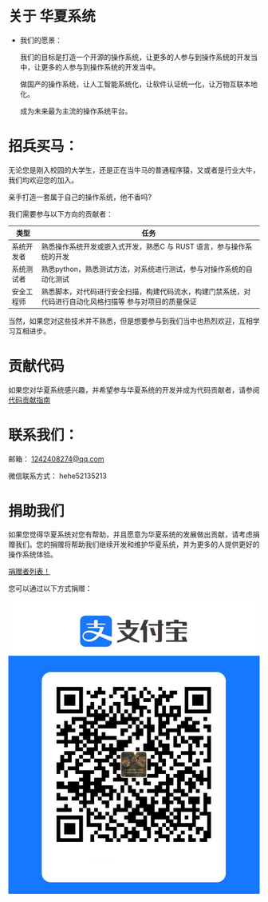 # 关于 华夏系统
- 我们的愿景：

  我们的目标是打造一个开源的操作系统，让更多的人参与到操作系统的开发当中，让更多的人参与到操作系统的开发当中。

  做国产的操作系统，让人工智能系统化，让软件认证统一化，让万物互联本地化。

  成为未来最为主流的操作系统平台。
# 招兵买马：

  无论您是刚入校园的大学生，还是正在当牛马的普通程序猿，又或者是行业大牛，我们均欢迎您的加入。

  亲手打造一套属于自己的操作系统，他不香吗?

  我们需要参与以下方向的贡献者：

|类型|任务|
|--|--|
|系统开发者 |熟悉操作系统开发或嵌入式开发，熟悉C 与 RUST 语言，参与操作系统的开发|
|系统测试者|熟悉python，熟悉测试方法，对系统进行测试，参与对操作系统的自动化测试|
|安全工程师|熟悉脚本，对代码进行安全扫描，构建代码流水，构建门禁系统，对代码进行自动化风格扫描等 参与对项目的质量保证|

  当然，如果您对这些技术并不熟悉，但是想要参与到我们当中也热烈欢迎，互相学习互相进步。

# 贡献代码

如果您对华夏系统感兴趣，并希望参与华夏系统的开发并成为代码贡献者，请参阅[代码贡献指南](../2.贡献文档/2.代码贡献指南.md)
# 联系我们：

  邮箱：        1242408274@qq.com

  微信联系方式：  hehe52135213

# 捐助我们

如果您觉得华夏系统对您有帮助，并且愿意为华夏系统的发展做出贡献，请考虑捐赠我们。您的捐赠将帮助我们继续开发和维护华夏系统，并为更多的人提供更好的操作系统体验。

[捐赠者列表！](./2.组织捐赠状况.md)

您可以通过以下方式捐赠：

[![支付宝](1.文档图片/捐赠.jpg)](#捐赠-支付宝)

